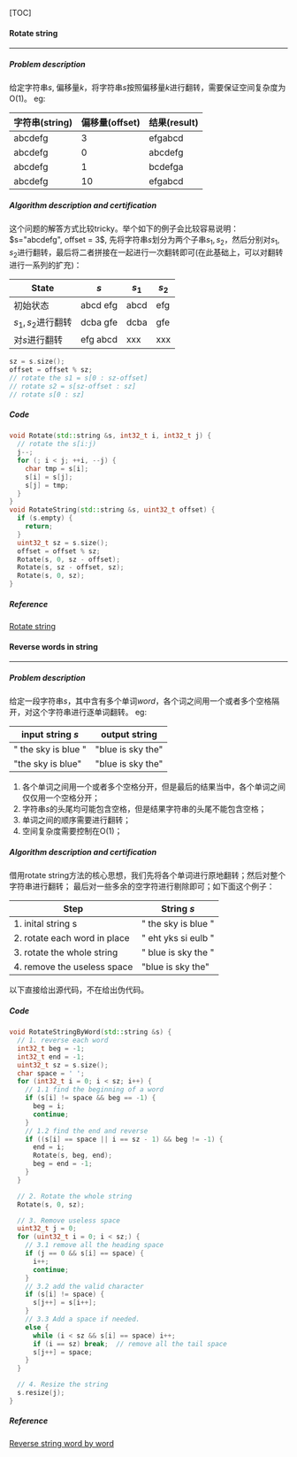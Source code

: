 [TOC]

#### Rotate string

---

##### Problem description

给定字符串$s$, 偏移量$k$，将字符串$s$按照偏移量$k$进行翻转，需要保证空间复杂度为O(1)。
eg:

| 字符串(string) | 偏移量(offset) | 结果(result) |
| -------------- | -------------- | ------------ |
| abcdefg        | 3              | efgabcd      |
| abcdefg        | 0              | abcdefg      |
| abcdefg        | 1              | bcdefga      |
| abcdefg        | 10             | efgabcd      |

##### Algorithm description and certification

这个问题的解答方式比较tricky。举个如下的例子会比较容易说明：
$s="abcdefg", offset = 3$, 先将字符串$s$划分为两个子串$s_1, s_2$，然后分别对$s_1,s_2$进行翻转，最后将二者拼接在一起进行一次翻转即可(在此基础上，可以对翻转进行一系列的扩充)：

| State             | $s$      | $s_1$ | $s_2$ |
| ----------------- | -------- | ----- | ----- |
| 初始状态          | abcd efg | abcd  | efg   |
| $s_1,s_2$进行翻转 | dcba gfe | dcba  | gfe   |
| 对$s$进行翻转     | efg abcd | xxx   | xxx   |

```cpp
sz = s.size();
offset = offset % sz;
// rotate the s1 = s[0 : sz-offset]
// rotate s2 = s[sz-offset : sz]
// rotate s[0 : sz]
```

##### Code

```cpp
void Rotate(std::string &s, int32_t i, int32_t j) {
  // rotate the s[i:j)
  j--;
  for (; i < j; ++i, --j) {
    char tmp = s[i];
    s[i] = s[j];
    s[j] = tmp;
  }
}
void RotateString(std::string &s, uint32_t offset) {
  if (s.empty) {
    return;
  }
  uint32_t sz = s.size();
  offset = offset % sz;
  Rotate(s, 0, sz - offset);
  Rotate(s, sz - offset, sz);
  Rotate(s, 0, sz);
}
```

##### Reference

[Rotate string](https://algorithm.yuanbin.me/zh-hans/string/rotate_string.html)

#### Reverse words in string
---

##### Problem description

给定一段字符串$s$，其中含有多个单词$word$，各个词之间用一个或者多个空格隔开，对这个字符串进行逐单词翻转。
eg:

| input string $s$             | output string     |
| ---------------------------- | ----------------- |
| "   the  sky is      blue  " | "blue is sky the" |
| "the sky is blue"            | "blue is sky the" |

1. 各个单词之间用一个或者多个空格分开，但是最后的结果当中，各个单词之间仅仅用一个空格分开；
2. 字符串$s$的头尾均可能包含空格，但是结果字符串的头尾不能包含空格；
3. 单词之间的顺序需要进行翻转；
4. 空间复杂度需要控制在O(1)；

##### Algorithm description and certification

借用rotate string方法的核心思想，我们先将各个单词进行原地翻转；然后对整个字符串进行翻转； 最后对一些多余的空字符进行剔除即可；如下面这个例子：

| Step                         | String $s$                   |
| ---------------------------- | ---------------------------- |
| 1. inital string s           | "   the  sky is      blue  " |
| 2. rotate each word in place | "   eht  yks si      eulb  " |
| 3. rotate the whole string   | "   blue      is sky  the  " |
| 4. remove the useless space  | "blue is sky the"            |

以下直接给出源代码，不在给出伪代码。

##### Code

```cpp
void RotateStringByWord(std::string &s) {
  // 1. reverse each word
  int32_t beg = -1;
  int32_t end = -1;
  uint32_t sz = s.size();
  char space = ' ';
  for (int32_t i = 0; i < sz; i++) {
    // 1.1 find the beginning of a word
    if (s[i] != space && beg == -1) {
      beg = i;
      continue;
    }
    // 1.2 find the end and reverse
    if ((s[i] == space || i == sz - 1) && beg != -1) {
      end = i;
      Rotate(s, beg, end);
      beg = end = -1;
    }
  }

  // 2. Rotate the whole string
  Rotate(s, 0, sz);

  // 3. Remove useless space
  uint32_t j = 0;
  for (uint32_t i = 0; i < sz;) {
    // 3.1 remove all the heading space
    if (j == 0 && s[i] == space) {
      i++;
      continue;
    }
    // 3.2 add the valid character
    if (s[i] != space) {
      s[j++] = s[i++];
    }
    // 3.3 Add a space if needed.
    else {
      while (i < sz && s[i] == space) i++;
      if (i == sz) break;  // remove all the tail space
      s[j++] = space;
    }
  }

  // 4. Resize the string
  s.resize(j);
}
```

##### Reference
[Reverse string word by word](https://algorithm.yuanbin.me/zh-hans/string/reverse_words_in_a_string.html)